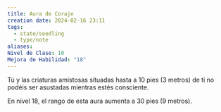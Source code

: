 ```yaml
---
title: Aura de Coraje
creation date: 2024-02-16 23:11
tags:
  - state/seedling
  - type/note
aliases: 
Nivel de Clase: 10
Mejora de Habilidad: "18"
---
```

Tú y las criaturas amistosas situadas hasta a 10 pies (3 metros) de ti no podéis ser asustadas
mientras estés consciente.

En nivel 18, el rango de esta aura aumenta a 30 pies (9 metros).

